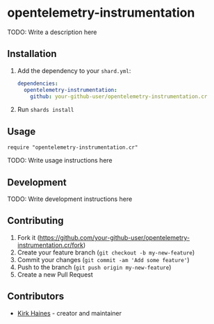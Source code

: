 # opentelemetry-instrumentation

TODO: Write a description here

## Installation

1. Add the dependency to your `shard.yml`:

   ```yaml
   dependencies:
     opentelemetry-instrumentation:
       github: your-github-user/opentelemetry-instrumentation.cr
   ```

2. Run `shards install`

## Usage

```crystal
require "opentelemetry-instrumentation.cr"
```

TODO: Write usage instructions here

## Development

TODO: Write development instructions here

## Contributing

1. Fork it (<https://github.com/your-github-user/opentelemetry-instrumentation.cr/fork>)
2. Create your feature branch (`git checkout -b my-new-feature`)
3. Commit your changes (`git commit -am 'Add some feature'`)
4. Push to the branch (`git push origin my-new-feature`)
5. Create a new Pull Request

## Contributors

- [Kirk Haines](https://github.com/your-github-user) - creator and maintainer

